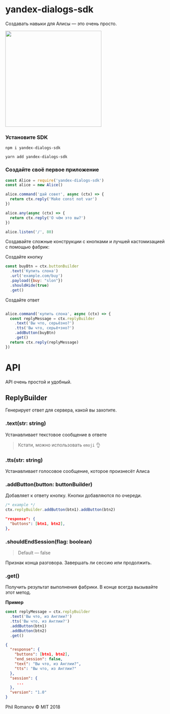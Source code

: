 # yandex-dialogs-sdk

Создавать навыки для Алисы — это очень просто.

<img height=300 src='https://setphone.ru/wp-content/uploads/2017/07/alisa-810x456.png'/>

### Установите SDK
`npm i yandex-dialogs-sdk`

`yarn add yandex-dialogs-sdk`

### Создайте своё первое приложение

```javascript
const Alice = require('yandex-dialogs-sdk')
const alice = new Alice()

alice.command('дай совет', async (ctx) => {
  return ctx.reply('Make const not var')
})

alice.any(async (ctx) => {
  return ctx.reply('О чём это вы?')
})

alice.listen('/', 80)

```



Создавайте сложные конструкции с кнопками и лучшей кастомизацией с помощью фабрик:


Создайте кнопку
```javascript
const buyBtn = ctx.buttonBuilder
  .text('Купить слона')
  .url('example.com/buy')
  .payload({buy: "slon"})
  .shouldHide(true)
  .get()
```


Создайте ответ
```javascript

alice.command('купить слона', async (ctx) => {
  const replyMessage = ctx.replyBuilder
    .text('Вы что, серьёзно?')
    .tts('Вы что, серьё+зно?')
    .addButton(buyBtn)
    .get()
  return ctx.reply(replyMessage)
})

```

# API

API очень простой и удобный.

## ReplyBuilder

Генерирует ответ для сервера, какой вы захотите.

### .text(str: string)
Устанавливает текстовое сообщение в ответе
> Кстати, можно использовать `emoji` 👌

### .tts(str: string)
Устанавливает голосовое сообщение, которое произнесёт Алиса

### .addButton(button: buttonBuilder)
Добавляет к ответу кнопку. Кнопки добавляются по очереди.

```javascript
/* example */
ctx.replyBuilder.addButton(btn1).addButton(btn2)
```
```json
"response": {
  "buttons": [btn1, btn2],
},
```

### .shouldEndSession(flag: boolean)
> Default — false


Признак конца разговора. Завершать ли сессию или продолжить.


### .get()
Получить результат выполнения фабрики. В конце всегда вызывайте этот метод.


**Пример**
```javascript
const replyMessage = ctx.replyBuilder
  .text('Вы что, из Англии?')
  .tts('Вы что, из Англии?')
  .addButton(btn1)
  .addButton(btn2)
  .get()
```
```json
{
  "response": {
    "buttons": [btn1, btn2],
    "end_session": false,
    "text": "Вы что, из Англии?",
    "tts": "Вы что, из Англии?"
  },
  "session": {
     ...
  },
  "version": "1.0"
}
```



Phil Romanov © MIT 2018
